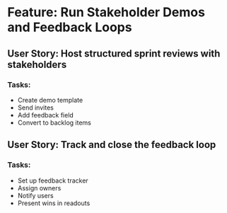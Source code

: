 # Feature: Run Stakeholder Demos and Feedback Loops

## User Story: Host structured sprint reviews with stakeholders

### Tasks:
- Create demo template
- Send invites
- Add feedback field
- Convert to backlog items

## User Story: Track and close the feedback loop

### Tasks:
- Set up feedback tracker
- Assign owners
- Notify users
- Present wins in readouts